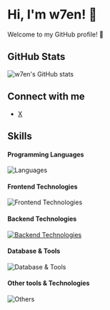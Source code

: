 # Hi, I'm w7en! 👋

Welcome to my GitHub profile! 🌟

## GitHub Stats
![w7en's GitHub stats](https://github-readme-stats.vercel.app/api?username=w7en&show_icons=true&theme=cobalt)

## Connect with me
- [X](https://x.com/wyen91)

## Skills

#### Programming Languages
![Languages](https://skillicons.dev/icons?i=ts,js,nodejs)

#### Frontend Technologies
![Frontend Technologies](https://skillicons.dev/icons?i=react,next,remix,html,css,tailwind,vue,nuxt,vite,mui)

#### Backend Technologies
[![Backend Technologies](https://skillicons.dev/icons?i=nest,bun,deno&perline=3)](https://skillicons.dev)

#### Database & Tools
![Database & Tools](https://skillicons.dev/icons?i=prisma,postgres,mongo,rabbitmq,redis)

#### Other tools & Technologies
![Others](https://skillicons.dev/icons?i=kafka,docker,git,github,markdown,vercel,vscode,figma,jenkins,githubactions)
